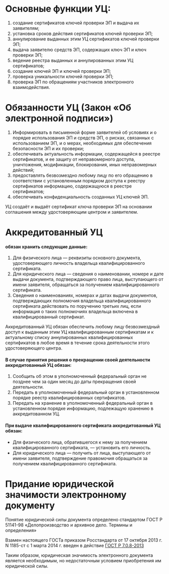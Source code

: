 # Основные функции УЦ:

1. создание сертификатов ключей проверки ЭП и выдача их заявителям;
2. установка сроков действия сертификатов ключей проверки ЭП;
3. аннулирование выданных этим УЦ сертификатов ключей проверки ЭП;
4. выдача заявителю средств ЭП, содержащих ключ ЭП и ключ проверки ЭП;
5. ведение реестра выданных и аннулированных этим УЦ сертификатов;
6. создание ключей ЭП и ключей проверки ЭП;
7. проверка уникальности ключей проверки ЭП;
8. проверка ЭП по обращениям участников электронного взаимодействия.

# Обязанности УЦ (Закон «Об электронной подписи»)

1. Информировать в письменной форме заявителей об условиях и о порядке использования ЭП и средств ЭП, о рисках, связанных с использованием ЭП, и о мерах, необходимых для обеспечения безопасности ЭП и их проверки;
2. обеспечивать актуальность информации, содержащейся в реестре сертификатов, и ее защиту от неправомерного доступа, уничтожения, модификации, блокирования, иных неправомерных действий;
3. предоставлять безвозмездно любому лицу по его обращению в соответствии с установленным порядком доступа к реестру сертификатов информацию, содержащуюся в реестре сертификатов;
4. обеспечивать конфиденциальность созданных УЦ ключей ЭП.

УЦ создаёт и выдаёт сертификат ключа проверки ЭП на основании соглашения между удостоверяющим центром и заявителем.


# Аккредитованный УЦ

#### обязан хранить следующие данные:

1. Для физического лица — реквизиты основного документа, удостоверяющего личность владельца квалифицированного сертификата.
1. Для юридического лица — сведения о наименовании, номере и дате выдачи документа, подтверждающего право лица, выступающего от имени заявителя, обращаться за получением квалифицированного сертификата.
1. Сведения о наименованиях, номерах и датах выдачи документов, подтверждающих полномочия владельца квалифицированного сертификата действовать по поручению третьих лиц, если информация о таких полномочиях владельца включена в квалифицированный сертификат.

Аккредитованный УЦ обязан обеспечить любому лицу безвозмездный доступ к выданным этим УЦ квалифицированным сертификатам и к актуальному списку аннулированных квалифицированных сертификатов в любое время в течение срока деятельности этого удостоверяющего центра.


#### В случае принятия решения о прекращении своей деятельности аккредитованный УЦ обязан:

1. Сообщить об этом в уполномоченный федеральный орган не позднее чем за один месяц до даты прекращения своей деятельности.
1. Передать в уполномоченный федеральный орган в установленном порядке реестр квалифицированных сертификатов.
1. Передать на хранение в уполномоченный федеральный орган в установленном порядке информацию, подлежащую хранению в аккредитованном УЦ.

#### При выдаче квалифицированного сертификата аккредитованный УЦ обязан:

- Для физического лица, обратившегося к нему за получением квалифицированного сертификата, — установить его личность.
- Для юридического лица — получить от лица, выступающего от имени заявителя, подтверждение правомочия обращаться за получением квалифицированного сертификата.


# Придание юридической значимости электронному документу

Понятие юридической силы документа определено стандартом ГОСТ Р 51141-98 «Делопроизводство и архивное дело. Термины и определения»

Взамен настоящего ГОСТа приказом Росстандарта от 17 октября 2013 г. N 1185-ст с 1 марта 2014 г. введен в действие [ГОСТ Р 7.0.8-2013](https://base.garant.ru/70650732/)

Таким образом, юридическая значимость электронного документа является необходимым, но недостаточным условием приобретения им юридической силы.
